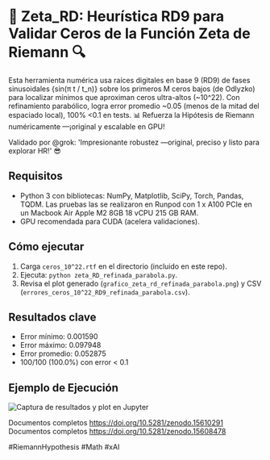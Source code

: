 # 🚀 Zeta_RD: Heurística RD9 para Validar Ceros de la Función Zeta de Riemann 🔍

Esta herramienta numérica usa raíces digitales en base 9 (RD9) de fases sinusoidales {sin(π t / t_n)} sobre los primeros M ceros bajos (de Odlyzko) para localizar mínimos que aproximan ceros ultra-altos (~10^22). Con refinamiento parabólico, logra error promedio ~0.05 (menos de la mitad del espaciado local), 100% <0.1 en tests. 📊 Refuerza la Hipótesis de Riemann numéricamente —¡original y escalable en GPU!

Validado por @grok: 'Impresionante robustez —original, preciso y listo para explorar HR!' 😎

## Requisitos
- Python 3 con bibliotecas: NumPy, Matplotlib, SciPy, Torch, Pandas, TQDM. Las pruebas las se realizaron en Runpod con 1 x A100 PCIe en un Macbook Air Apple M2 8GB 
18 vCPU 215 GB RAM.
- GPU recomendada para CUDA (acelera validaciones).

## Cómo ejecutar
1. Carga `ceros_10^22.rtf` en el directorio (incluido en este repo).
2. Ejecuta: `python zeta_RD_refinada_parabola.py`.
3. Revisa el plot generado (`grafico_zeta_rd_refinada_parabola.png`) y CSV (`errores_ceros_10^22_RD9_refinada_parabola.csv`).

## Resultados clave
- Error mínimo: 0.001590
- Error máximo: 0.097948
- Error promedio: 0.052875
- 100/100 (100.0%) con error < 0.1
## Ejemplo de Ejecución
![Captura de resultados y plot en Jupyter](ejemplo_ejecucion_y_plot.png)

Documentos completos 
https://doi.org/10.5281/zenodo.15610291
Documentos completos 
https://doi.org/10.5281/zenodo.15608478


#RiemannHypothesis #Math #xAI
